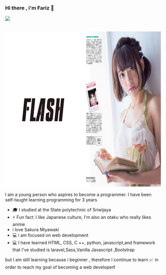 ### Hi there , i'm Fariz 👋

<a href="https://wakatime.com"><img src="https://wakatime.com/share/@2ed7ad1c-d86e-4496-8045-e0f78b463d4d/d65e9105-8301-4aef-b5e0-0853740810dd.png" /></a>

<br> <img src="https://raw.githubusercontent.com/xvbnm48/xvbnm48/main/wp3783108-sakura-miyawaki-wallpapers.jpg" alt="miyawaki" height="500px" width="1000px"></br>

<!--
**xvbnm48/xvbnm48** is a ✨ _special_ ✨ repository because its `README.md` (this file) appears on your GitHub profile.

Here are some ideas to get you started:

- 🔭 I’m currently working on ...
- 🌱 I’m currently learning ...
- 👯 I’m looking to collaborate on ...
- 🤔 I’m looking for help with ...
- 💬 Ask me about ...
- 📫 How to reach me: ...
- 😄 Pronouns: ...
- ⚡ Fun fact: ...
-->

I am a young person who aspires to become a programmer. I have been self-taught learning programming for 3 years

- 🎓 I studied at the State polytechnic of Sriwijaya
- ⚡ Fun fact: I like Japanese culture, I'm also an otaku who really likes anime
- i love Sakura Miyawaki
- 💻 i am focused on web development
- 💻 I have learned HTML, CSS, C ++, python, javascript,and framework that I've studied is laravel,Sass,Vanilla Javascript ,Bootstrap

but I am still learning because i beginner , therefore I continue to learn 📈 in order to reach my goal of becoming a web developer❗
